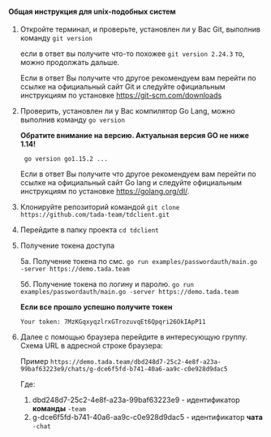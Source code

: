 
#### Общая инструкция для unix-подобных систем
1. Откройте терминал, и проверьте, установлен ли у Вас Git, выполнив команду
    ``` git version ```

    если в ответ вы получите что-то похожее
    ``` git version 2.24.3 ```
    то, можно продолжать дальше.

    Если в ответ Вы получите что другое рекомендуем вам перейти по ссылке на официальный сайт Git и следуйте официальным инструкциям по установке
    <https://git-scm.com/downloads>

2. Проверить, установлен ли у Вас компилятор Go Lang, можно выполнив команду ``` go version ```

     **Обратите внимание на версию. Актуальная версия GO не ниже 1.14!**
     
    ``` go version go1.15.2 ...```  

    Если в ответ Вы получите что другое рекомендуем вам перейти по ссылке на официальный сайт Go lang и следуйте официальным инструкциям по установке
    <https://golang.org/dl/>.

3. Клонируйте репозиторий командой ``` git clone https://github.com/tada-team/tdclient.git ```
4. Перейдите в папку проекта
     ``` cd tdclient  ```

5. Получение токена доступа

    5a. Получение токена по смс.
    ```go run examples/passwordauth/main.go -server https://demo.tada.team```
    
    5б. Получение токена по логину и паролю.
    ```go run examples/passwordauth/main.go -server https://demo.tada.team```
    
    **Если все прошло успешно получите токен**
    
    ```Your token: 7MzKGqxyqzlrxGTrozuvqEt6Qpqri26OkIApP11```

6. Далее с помощью браузера перейдите в интересующую группу. Схема URL в адресной строке браузера:

    Пример ``` https://demo.tada.team/dbd248d7-25c2-4e8f-a23a-99baf63223e9/chats/g-dce6f5fd-b741-40a6-aa9c-c0e928d9dac5 ```

    Где:
    1. dbd248d7-25c2-4e8f-a23a-99baf63223e9 - идентификатор **команды** `-team`
    2. g-dce6f5fd-b741-40a6-aa9c-c0e928d9dac5 - идентификатор **чата** `-chat`

